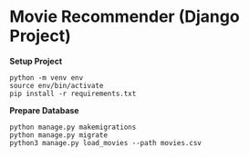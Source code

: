 # Movie Recommender (Django Project)

**Setup Project**
```
python -m venv env
source env/bin/activate
pip install -r requirements.txt 
```

**Prepare Database**
```
python manage.py makemigrations
python manage.py migrate
python3 manage.py load_movies --path movies.csv
```